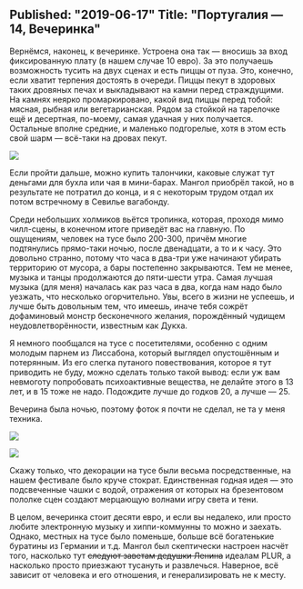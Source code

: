 ﻿Published: "2019-06-17"
Title: "Португалия — 14, Вечеринка"
--------------------------

Вернёмся, наконец, к вечеринке. Устроена она так — вносишь за вход фиксированную плату (в нашем случае 10 евро). За это получаешь возможность тусить на двух сценах и есть пиццы от пуза. Это, конечно, если хватит терпения достоять в очереди. Пиццы пекут в здоровых таких дровяных печах и выкладывают на камни перед страждущими. На камнях неярко промаркировано, какой вид пиццы перед тобой: мясная, рыбная или вегетарианская. Рядом за стойкой на тарелочке ещё и десертная, по-моему, самая удачная у них получается. Остальные вполне средние, и маленько подгорелые, хотя в этом есть свой шарм — всё-таки на дровах пекут.

![](IMG_20190222_232657.jpg)

Если пройти дальше, можно купить талончики, каковые служат тут деньгами для бухла или чая в мини-барах. Мангол приобрёл такой, но в результате не потратил до конца, и я с некоторым трудом отдал их потом встречному в Севилье вагабонду.

Среди небольших холмиков вьётся тропинка, которая, проходя мимо чилл-сцены, в конечном итоге приведёт вас на главную. По ощущениям, человек на тусе было 200-300, причём многие подтянулись прямо-таки ночью, после двенадцати, а то и к часу. Это довольно странно, потому что часа в два-три уже начинают убирать территорию от мусора, а бары постепенно закрываются. Тем не менее, музыка и танцы продолжаются до пяти-шести утра. Самая лучшая музыка (для меня) началась как раз часа в два, когда нам надо было уезжать, что несколько огорчительно. Увы, всего в жизни не успеешь, и лучше быть довольным тем, что имеешь, иначе тебя сожрёт дофаминовый монстр бесконечного желания, порождённый чудищем неудовлетворённости, известным как Дукха.

Я немного пообщался на тусе с посетителями, особенно с одним молодым парнем из Лиссабона, который выглядел опустошённым и потерянным. Из его слегка путаного повествования, которое я тут приводить не буду, можно сделать только такой вывод: если уж вам невмоготу попробовать психоактивные вещества, не делайте этого в 13 лет, и в 15 тоже не надо. Подождите лучше до годков 20, а лучше — 25.

Вечерина была ночью, поэтому фоток я почти не сделал, не та у меня техника.

![](IMG_20190222_232145.jpg)

![](IMG_20190223_020220.jpg)

Скажу только, что декорации на тусе были весьма посредственные, на нашем фестивале было круче стократ. Единственная годная идея — это подсвеченные чашки с водой, отражения от которых на брезентовом пололке сцен создают мерцающую волнами игру света и тени.

В целом, вечеринка стоит десяти евро, и если вы недалеко, или просто любите электронную музыку и хиппи-коммунны то можно и заехать. Однако, местных на тусе было поменьше, больше всё богатенькие буратины из Германии и т.д. Мангол был скептически настроен насчёт того, насколько тут ~~следуют заветам дедушки Ленина~~ идеалам PLUR, а насколько просто приезжают тусануть и развлечься. Наверное, всё зависит от человека и его отношения, и генерализировать не к месту.
